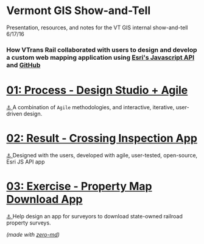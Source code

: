 # Vermont GIS Show-and-Tell  
Presentation, resources, and notes for the VT GIS internal show-and-tell 6/17/16  
### How VTrans Rail collaborated with users to design and develop a custom web mapping application using [Esri's Javascript API](https://developers.arcgis.com/javascript/) and [GitHub](https://github.com/)


# [01: Process - Design Studio + Agile](https://github.com/TheMapSmith/vt-gis-sat/blob/gh-pages/01-Design-Studio.MD)  
[&#x2693; ](#01)A combination of `Agile` methodologies, and interactive, iterative, user-driven design.

# [02: Result - Crossing Inspection App](https://github.com/TheMapSmith/vt-gis-sat/blob/gh-pages/2-Xing-Inspection.MD)  
[&#x2693; ](#02)Designed with the users, developed with agile, user-tested, open-source, Esri JS API app  

# [03: Exercise - Property Map Download App](https://github.com/TheMapSmith/vt-gis-sat/blob/gh-pages/03-VAL-Download.MD)  
[&#x2693; ](#03)Help design an app for surveyors to download state-owned railroad property surveys.  

*(made with [zero-md](https://zerodevx.github.io/zero-md/))*
